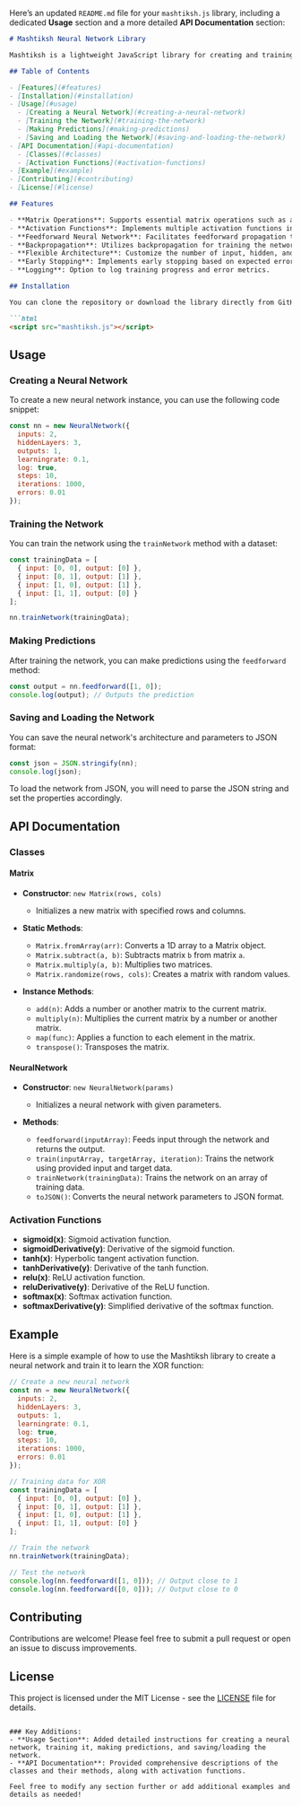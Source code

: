 Here’s an updated `README.md` file for your `mashtiksh.js` library, including a dedicated **Usage** section and a more detailed **API Documentation** section:

```markdown
# Mashtiksh Neural Network Library

Mashtiksh is a lightweight JavaScript library for creating and training neural networks. It provides a simple and intuitive interface to implement various neural network architectures, making it suitable for both beginners and experienced developers in the field of machine learning.

## Table of Contents

- [Features](#features)
- [Installation](#installation)
- [Usage](#usage)
  - [Creating a Neural Network](#creating-a-neural-network)
  - [Training the Network](#training-the-network)
  - [Making Predictions](#making-predictions)
  - [Saving and Loading the Network](#saving-and-loading-the-network)
- [API Documentation](#api-documentation)
  - [Classes](#classes)
  - [Activation Functions](#activation-functions)
- [Example](#example)
- [Contributing](#contributing)
- [License](#license)

## Features

- **Matrix Operations**: Supports essential matrix operations such as addition, subtraction, multiplication, and transposition.
- **Activation Functions**: Implements multiple activation functions including Sigmoid, Tanh, ReLU, and Softmax.
- **Feedforward Neural Network**: Facilitates feedforward propagation through layers.
- **Backpropagation**: Utilizes backpropagation for training the network.
- **Flexible Architecture**: Customize the number of input, hidden, and output nodes.
- **Early Stopping**: Implements early stopping based on expected error during training.
- **Logging**: Option to log training progress and error metrics.

## Installation

You can clone the repository or download the library directly from GitHub. To include the library in your project, use the following HTML script tag:

```html
<script src="mashtiksh.js"></script>
```

## Usage

### Creating a Neural Network

To create a new neural network instance, you can use the following code snippet:

```javascript
const nn = new NeuralNetwork({
  inputs: 2,
  hiddenLayers: 3,
  outputs: 1,
  learningrate: 0.1,
  log: true,
  steps: 10,
  iterations: 1000,
  errors: 0.01
});
```

### Training the Network

You can train the network using the `trainNetwork` method with a dataset:

```javascript
const trainingData = [
  { input: [0, 0], output: [0] },
  { input: [0, 1], output: [1] },
  { input: [1, 0], output: [1] },
  { input: [1, 1], output: [0] }
];

nn.trainNetwork(trainingData);
```

### Making Predictions

After training the network, you can make predictions using the `feedforward` method:

```javascript
const output = nn.feedforward([1, 0]);
console.log(output); // Outputs the prediction
```

### Saving and Loading the Network

You can save the neural network's architecture and parameters to JSON format:

```javascript
const json = JSON.stringify(nn);
console.log(json);
```

To load the network from JSON, you will need to parse the JSON string and set the properties accordingly.

## API Documentation

### Classes

#### Matrix

- **Constructor**: `new Matrix(rows, cols)`
  - Initializes a new matrix with specified rows and columns.

- **Static Methods**:
  - `Matrix.fromArray(arr)`: Converts a 1D array to a Matrix object.
  - `Matrix.subtract(a, b)`: Subtracts matrix `b` from matrix `a`.
  - `Matrix.multiply(a, b)`: Multiplies two matrices.
  - `Matrix.randomize(rows, cols)`: Creates a matrix with random values.

- **Instance Methods**:
  - `add(n)`: Adds a number or another matrix to the current matrix.
  - `multiply(n)`: Multiplies the current matrix by a number or another matrix.
  - `map(func)`: Applies a function to each element in the matrix.
  - `transpose()`: Transposes the matrix.

#### NeuralNetwork

- **Constructor**: `new NeuralNetwork(params)`
  - Initializes a neural network with given parameters.

- **Methods**:
  - `feedforward(inputArray)`: Feeds input through the network and returns the output.
  - `train(inputArray, targetArray, iteration)`: Trains the network using provided input and target data.
  - `trainNetwork(trainingData)`: Trains the network on an array of training data.
  - `toJSON()`: Converts the neural network parameters to JSON format.

### Activation Functions

- **sigmoid(x)**: Sigmoid activation function.
- **sigmoidDerivative(y)**: Derivative of the sigmoid function.
- **tanh(x)**: Hyperbolic tangent activation function.
- **tanhDerivative(y)**: Derivative of the tanh function.
- **relu(x)**: ReLU activation function.
- **reluDerivative(y)**: Derivative of the ReLU function.
- **softmax(x)**: Softmax activation function.
- **softmaxDerivative(y)**: Simplified derivative of the softmax function.

## Example

Here is a simple example of how to use the Mashtiksh library to create a neural network and train it to learn the XOR function:

```javascript
// Create a new neural network
const nn = new NeuralNetwork({
  inputs: 2,
  hiddenLayers: 3,
  outputs: 1,
  learningrate: 0.1,
  log: true,
  steps: 10,
  iterations: 1000,
  errors: 0.01
});

// Training data for XOR
const trainingData = [
  { input: [0, 0], output: [0] },
  { input: [0, 1], output: [1] },
  { input: [1, 0], output: [1] },
  { input: [1, 1], output: [0] }
];

// Train the network
nn.trainNetwork(trainingData);

// Test the network
console.log(nn.feedforward([1, 0])); // Output close to 1
console.log(nn.feedforward([0, 0])); // Output close to 0
```

## Contributing

Contributions are welcome! Please feel free to submit a pull request or open an issue to discuss improvements.

## License

This project is licensed under the MIT License - see the [LICENSE](LICENSE) file for details.
```

### Key Additions:
- **Usage Section**: Added detailed instructions for creating a neural network, training it, making predictions, and saving/loading the network.
- **API Documentation**: Provided comprehensive descriptions of the classes and their methods, along with activation functions.

Feel free to modify any section further or add additional examples and details as needed!
